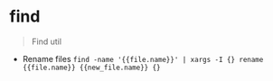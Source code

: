 # find

> Find util

- Rename files
`find -name '{{file.name}}' | xargs -I {} rename {{file.name}} {{new_file.name}} {}`
